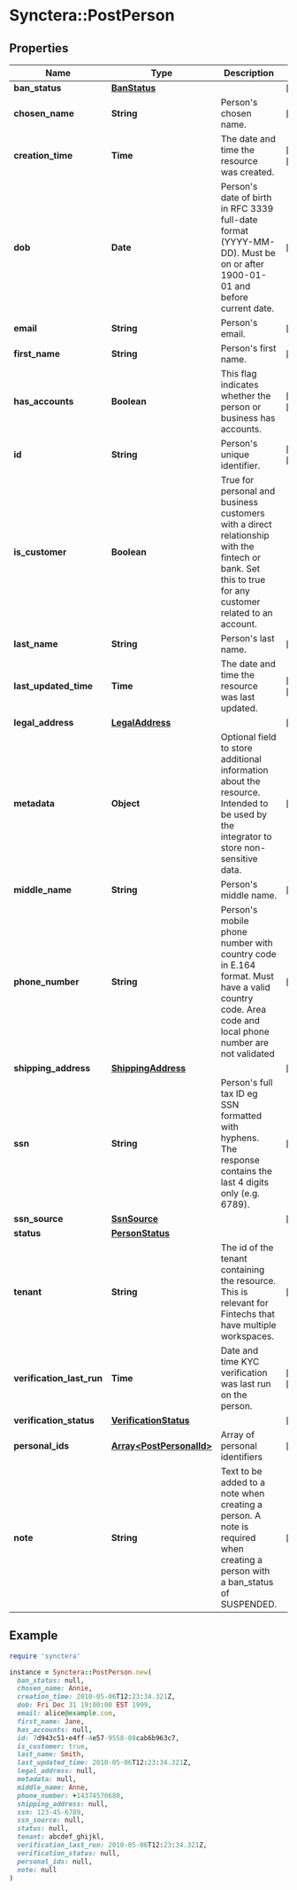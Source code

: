 # Synctera::PostPerson

## Properties

| Name | Type | Description | Notes |
| ---- | ---- | ----------- | ----- |
| **ban_status** | [**BanStatus**](BanStatus.md) |  | [optional] |
| **chosen_name** | **String** | Person&#39;s chosen name. | [optional] |
| **creation_time** | **Time** | The date and time the resource was created. | [optional][readonly] |
| **dob** | **Date** | Person&#39;s date of birth in RFC 3339 full-date format (YYYY-MM-DD). Must be on or after 1900-01-01 and before current date. | [optional] |
| **email** | **String** | Person&#39;s email. | [optional] |
| **first_name** | **String** | Person&#39;s first name. | [optional] |
| **has_accounts** | **Boolean** | This flag indicates whether the person or business has accounts. | [optional][readonly] |
| **id** | **String** | Person&#39;s unique identifier. | [optional][readonly] |
| **is_customer** | **Boolean** | True for personal and business customers with a direct relationship with the fintech or bank. Set this to true for any customer related to an account.  |  |
| **last_name** | **String** | Person&#39;s last name. | [optional] |
| **last_updated_time** | **Time** | The date and time the resource was last updated. | [optional][readonly] |
| **legal_address** | [**LegalAddress**](LegalAddress.md) |  | [optional] |
| **metadata** | **Object** | Optional field to store additional information about the resource. Intended to be used by the integrator to store non-sensitive data.  | [optional] |
| **middle_name** | **String** | Person&#39;s middle name. | [optional] |
| **phone_number** | **String** | Person&#39;s mobile phone number with country code in E.164 format. Must have a valid country code. Area code and local phone number are not validated | [optional] |
| **shipping_address** | [**ShippingAddress**](ShippingAddress.md) |  | [optional] |
| **ssn** | **String** | Person&#39;s full tax ID eg SSN formatted with hyphens. The response contains the last 4 digits only (e.g. 6789). | [optional] |
| **ssn_source** | [**SsnSource**](SsnSource.md) |  | [optional] |
| **status** | [**PersonStatus**](PersonStatus.md) |  |  |
| **tenant** | **String** | The id of the tenant containing the resource. This is relevant for Fintechs that have multiple workspaces.  | [optional] |
| **verification_last_run** | **Time** | Date and time KYC verification was last run on the person. | [optional][readonly] |
| **verification_status** | [**VerificationStatus**](VerificationStatus.md) |  | [optional] |
| **personal_ids** | [**Array&lt;PostPersonalId&gt;**](PostPersonalId.md) | Array of personal identifiers  | [optional] |
| **note** | **String** | Text to be added to a note when creating a person. A note is required when creating a person with a ban_status of SUSPENDED. | [optional] |

## Example

```ruby
require 'synctera'

instance = Synctera::PostPerson.new(
  ban_status: null,
  chosen_name: Annie,
  creation_time: 2010-05-06T12:23:34.321Z,
  dob: Fri Dec 31 19:00:00 EST 1999,
  email: alice@example.com,
  first_name: Jane,
  has_accounts: null,
  id: 7d943c51-e4ff-4e57-9558-08cab6b963c7,
  is_customer: true,
  last_name: Smith,
  last_updated_time: 2010-05-06T12:23:34.321Z,
  legal_address: null,
  metadata: null,
  middle_name: Anne,
  phone_number: +14374570680,
  shipping_address: null,
  ssn: 123-45-6789,
  ssn_source: null,
  status: null,
  tenant: abcdef_ghijkl,
  verification_last_run: 2010-05-06T12:23:34.321Z,
  verification_status: null,
  personal_ids: null,
  note: null
)
```

